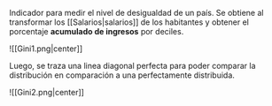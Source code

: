 
Indicador para medir el nivel de desigualdad de un país. Se obtiene al transformar los [[Salarios|salarios]] de los habitantes y obtener el porcentaje **acumulado de ingresos** por deciles.

![[Gini1.png|center]]

Luego, se traza una linea diagonal perfecta para poder comparar la distribución en comparación a una perfectamente distribuida. 

![[Gini2.png|center]]
